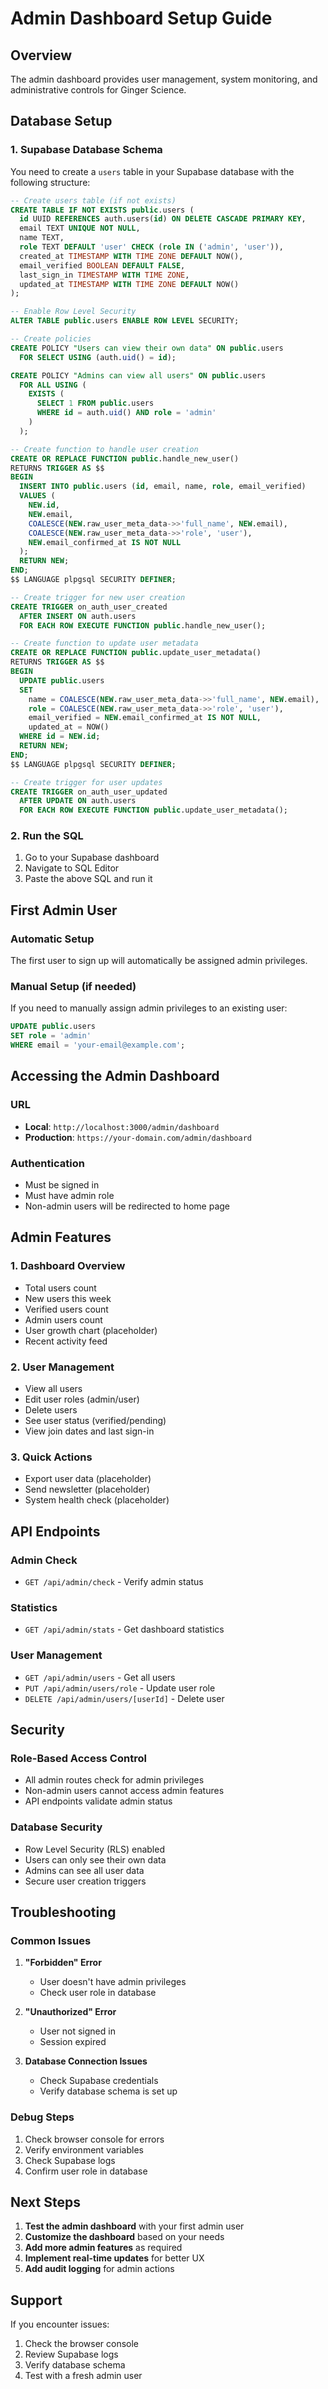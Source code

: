 # Admin Dashboard Setup Guide

## Overview
The admin dashboard provides user management, system monitoring, and administrative controls for Ginger Science.

## Database Setup

### 1. Supabase Database Schema
You need to create a `users` table in your Supabase database with the following structure:

```sql
-- Create users table (if not exists)
CREATE TABLE IF NOT EXISTS public.users (
  id UUID REFERENCES auth.users(id) ON DELETE CASCADE PRIMARY KEY,
  email TEXT UNIQUE NOT NULL,
  name TEXT,
  role TEXT DEFAULT 'user' CHECK (role IN ('admin', 'user')),
  created_at TIMESTAMP WITH TIME ZONE DEFAULT NOW(),
  email_verified BOOLEAN DEFAULT FALSE,
  last_sign_in TIMESTAMP WITH TIME ZONE,
  updated_at TIMESTAMP WITH TIME ZONE DEFAULT NOW()
);

-- Enable Row Level Security
ALTER TABLE public.users ENABLE ROW LEVEL SECURITY;

-- Create policies
CREATE POLICY "Users can view their own data" ON public.users
  FOR SELECT USING (auth.uid() = id);

CREATE POLICY "Admins can view all users" ON public.users
  FOR ALL USING (
    EXISTS (
      SELECT 1 FROM public.users 
      WHERE id = auth.uid() AND role = 'admin'
    )
  );

-- Create function to handle user creation
CREATE OR REPLACE FUNCTION public.handle_new_user()
RETURNS TRIGGER AS $$
BEGIN
  INSERT INTO public.users (id, email, name, role, email_verified)
  VALUES (
    NEW.id,
    NEW.email,
    COALESCE(NEW.raw_user_meta_data->>'full_name', NEW.email),
    COALESCE(NEW.raw_user_meta_data->>'role', 'user'),
    NEW.email_confirmed_at IS NOT NULL
  );
  RETURN NEW;
END;
$$ LANGUAGE plpgsql SECURITY DEFINER;

-- Create trigger for new user creation
CREATE TRIGGER on_auth_user_created
  AFTER INSERT ON auth.users
  FOR EACH ROW EXECUTE FUNCTION public.handle_new_user();

-- Create function to update user metadata
CREATE OR REPLACE FUNCTION public.update_user_metadata()
RETURNS TRIGGER AS $$
BEGIN
  UPDATE public.users 
  SET 
    name = COALESCE(NEW.raw_user_meta_data->>'full_name', NEW.email),
    role = COALESCE(NEW.raw_user_meta_data->>'role', 'user'),
    email_verified = NEW.email_confirmed_at IS NOT NULL,
    updated_at = NOW()
  WHERE id = NEW.id;
  RETURN NEW;
END;
$$ LANGUAGE plpgsql SECURITY DEFINER;

-- Create trigger for user updates
CREATE TRIGGER on_auth_user_updated
  AFTER UPDATE ON auth.users
  FOR EACH ROW EXECUTE FUNCTION public.update_user_metadata();
```

### 2. Run the SQL
1. Go to your Supabase dashboard
2. Navigate to SQL Editor
3. Paste the above SQL and run it

## First Admin User

### Automatic Setup
The first user to sign up will automatically be assigned admin privileges.

### Manual Setup (if needed)
If you need to manually assign admin privileges to an existing user:

```sql
UPDATE public.users 
SET role = 'admin' 
WHERE email = 'your-email@example.com';
```

## Accessing the Admin Dashboard

### URL
- **Local**: `http://localhost:3000/admin/dashboard`
- **Production**: `https://your-domain.com/admin/dashboard`

### Authentication
- Must be signed in
- Must have admin role
- Non-admin users will be redirected to home page

## Admin Features

### 1. Dashboard Overview
- Total users count
- New users this week
- Verified users count
- Admin users count
- User growth chart (placeholder)
- Recent activity feed

### 2. User Management
- View all users
- Edit user roles (admin/user)
- Delete users
- See user status (verified/pending)
- View join dates and last sign-in

### 3. Quick Actions
- Export user data (placeholder)
- Send newsletter (placeholder)
- System health check (placeholder)

## API Endpoints

### Admin Check
- `GET /api/admin/check` - Verify admin status

### Statistics
- `GET /api/admin/stats` - Get dashboard statistics

### User Management
- `GET /api/admin/users` - Get all users
- `PUT /api/admin/users/role` - Update user role
- `DELETE /api/admin/users/[userId]` - Delete user

## Security

### Role-Based Access Control
- All admin routes check for admin privileges
- Non-admin users cannot access admin features
- API endpoints validate admin status

### Database Security
- Row Level Security (RLS) enabled
- Users can only see their own data
- Admins can see all user data
- Secure user creation triggers

## Troubleshooting

### Common Issues

1. **"Forbidden" Error**
   - User doesn't have admin privileges
   - Check user role in database

2. **"Unauthorized" Error**
   - User not signed in
   - Session expired

3. **Database Connection Issues**
   - Check Supabase credentials
   - Verify database schema is set up

### Debug Steps
1. Check browser console for errors
2. Verify environment variables
3. Check Supabase logs
4. Confirm user role in database

## Next Steps

1. **Test the admin dashboard** with your first admin user
2. **Customize the dashboard** based on your needs
3. **Add more admin features** as required
4. **Implement real-time updates** for better UX
5. **Add audit logging** for admin actions

## Support

If you encounter issues:
1. Check the browser console
2. Review Supabase logs
3. Verify database schema
4. Test with a fresh admin user 